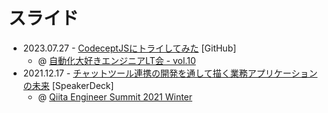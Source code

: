 # スライド

- 2023.07.27 - [CodeceptJSにトライしてみた](./index.html?20230927-try-codeceptjs.md) [GitHub]
  - @ [自動化大好きエンジニアLT会 - vol.10](https://rakus.connpass.com/event/293767/)
- 2021.12.17 - [チャットツール連携の開発を通して描く業務アプリケーションの未来](https://speakerdeck.com/whisaiyo/qiita-summit) [SpeakerDeck]
  - @ [Qiita Engineer Summit 2021 Winter](https://qiita.com/official-campaigns/engineer-summit/2021-winter)
